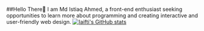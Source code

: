 ##Hello There👋 
I am Md Istiaq Ahmed, a front-end enthusiast seeking opportunities to learn more about programming and creating interactive and user-friendly web design.
[![Iaifti's GitHub stats](https://github-readme-stats.vercel.app/api?username=iaifti)](https://github.com/anuraghazra/github-readme-stats)
